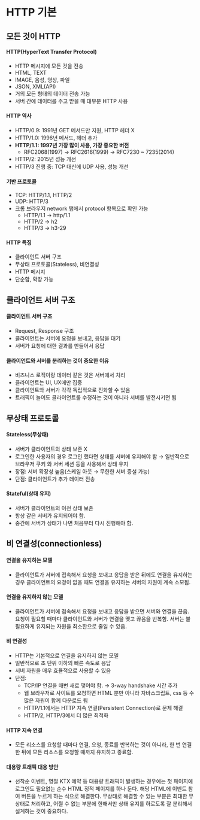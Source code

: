 # HTTP 기본

## 모든 것이 HTTP

#### HTTP(HyperText Transfer Protocol)

-   HTTP 메시지에 모든 것을 전송
-   HTML, TEXT
-   IMAGE, 음성, 영상, 파일
-   JSON, XML(API)
-   거의 모든 형태의 데이터 전송 가능
-   서버 간에 데이터를 주고 받을 때 대부분 HTTP 사용

#### HTTP 역사

-   HTTP/0.9: 1991년 GET 메서드만 지원, HTTP 헤더 X
-   HTTP/1.0: 1996년 메서드, 헤더 추가
-   **HTTP/1.1: 1997년 가장 많이 사용, 가장 중요한 버전**
    -   RFC2068(1997) → RFC2616(1999) → RFC7230 ~ 7235(2014)
-   HTTP/2: 2015년 성능 개선
-   HTTP/3 진행 중: TCP 대신에 UDP 사용, 성능 개선

#### 기반 프로토콜

-   TCP: HTTP/1.1, HTTP/2
-   UDP: HTTP/3
-   크롬 브라우저 network 탭에서 protocol 항목으로 확인 가능
    -   HTTP/1.1 → http/1.1
    -   HTTP/2 → h2
    -   HTTP/3 → h3-29

#### HTTP 특징

-   클라이언트 서버 구조
-   무상태 프로토콜(Stateless), 비연결성
-   HTTP 메시지
-   단순함, 확장 가능

## 클라이언트 서버 구조

#### 클라이언트 서버 구조

-   Request, Response 구조
-   클라이언트는 서버에 요청을 보내고, 응답을 대기
-   서버가 요청에 대한 결과를 만들어서 응답

#### 클라이언트와 서버를 분리하는 것이 중요한 이유

-   비즈니스 로직이랑 데이터 같은 것은 서버에서 처리
-   클라이언트는 UI, UX에만 집중
-   클라이언트와 서버가 각각 독립적으로 진화할 수 있음
-   트래픽이 늘어도 클라이언트룰 수정하는 것이 아니라 서버를 발전시키면 됨

## 무상태 프로토콜

#### Stateless(무상태)

-   서버가 클라이언트의 상태 보존 X
-   로그인한 사용자의 경우 로그인 했다면 상태를 서버에 유지해야 함 → 일반적으로 브라우저 쿠키 와 서버 세션 등을 사용해서 상태 유지
-   장점: 서버 확장성 높음(스케일 아웃 → 무한한 서버 증설 가능)
-   단점: 클라이언트가 추가 데이터 전송

#### Stateful(상태 유지)

-   서버가 클라이언트의 이전 상태 보존
-   항상 같은 서버가 유지되어야 함.
-   중간에 서버가 상태가 나면 처음부터 다시 진행해야 함.

## 비 연결성(connectionless)

#### 연결을 유지하는 모델

-   클라이언트가 서버에 접속해서 요청을 보내고 응답을 받은 뒤에도 연결을 유지하는 경우 클라이언트의 요청이 없을 때도 연결을 유지하는 서버의 자원이 계속 소모됨.

#### 연결을 유지하지 않는 모델

-   클라이언트가 서버에 접속해서 요청을 보내고 응답을 받으면 서버와 연결을 끊음. 요청이 필요할 때마다 클라이언트와 서버가 연결을 맺고 끊음을 반복함. 서버는 불필요하게 유지되는 자원을 최소한으로 줄일 수 있음.

#### 비 연결성

-   HTTP는 기본적으로 연결을 유지하지 않는 모델
-   일반적으로 초 단위 이하의 빠른 속도로 응답
-   서버 자원을 매우 효율적으로 사용할 수 있음
-   단점:
    -   TCP/IP 연결을 매번 새로 맺어야 함. → 3-way handshake 시간 추가
    -   웹 브라우저로 사이트를 요청하면 HTML 뿐만 아니라 자바스크립트, css 등 수 많은 자원이 함께 다운로드 됨
    -   HTTP/1.1에서는 HTTP 지속 연결(Persistent Connection)로 문제 해결
    -   HTTP/2, HTTP/3에서 더 많은 최적화

#### HTTP 지속 연결

-   모든 리소스를 요청할 때마다 연결, 요청, 종료를 반복하는 것이 아니라, 한 번 연결한 뒤에 모든 리소스를 요청할 때까지 유지하고 종료함.

#### 대용량 트래픽 대응 방안

-   선착순 이벤트, 명절 KTX 예약 등 대용량 트래픽이 발생하는 경우에는 첫 페이지에 로그인도 필요없는 순수 HTML 정적 페이지를 하나 둔다. 해당 HTML에 이벤트 참여 버튼을 누르게 하는 식으로 해결한다. 무상태로 해결할 수 있는 부분은 최대한 무상태로 처리하고, 어쩔 수 없는 부분에 한해서만 상태 유지를 하로도록 잘 분리해서 설계하는 것이 중요하다.
